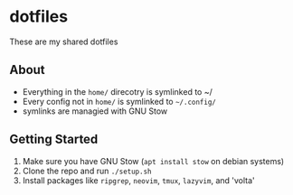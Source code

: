 # dotfiles
These are my shared dotfiles

## About
- Everything in the `home/` direcotry is symlinked to ~/
- Every config not in `home/` is symlinked to `~/.config/`
- symlinks are managied with GNU Stow

## Getting Started
1. Make sure you have GNU Stow (`apt install stow` on debian systems)
2. Clone the repo and run `./setup.sh`
3. Install packages like `ripgrep`, `neovim`, `tmux`, `lazyvim`, and 'volta' 


